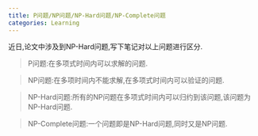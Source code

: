 ```yaml
---
title: P问题/NP问题/NP-Hard问题/NP-Complete问题
categories: Learning
---
```

近日,论文中涉及到NP-Hard问题,写下笔记对以上问题进行区分.
> P问题:在多项式时间内可以求解的问题.

> NP问题:在多项时间内不能求解,在多项式时间内可以验证的问题.

> NP-Hard问题:所有的NP问题在多项式时间内可以归约到该问题,该问题为NP-Hard问题.

> NP-Complete问题:一个问题即是NP-Hard问题,同时又是NP问题.
